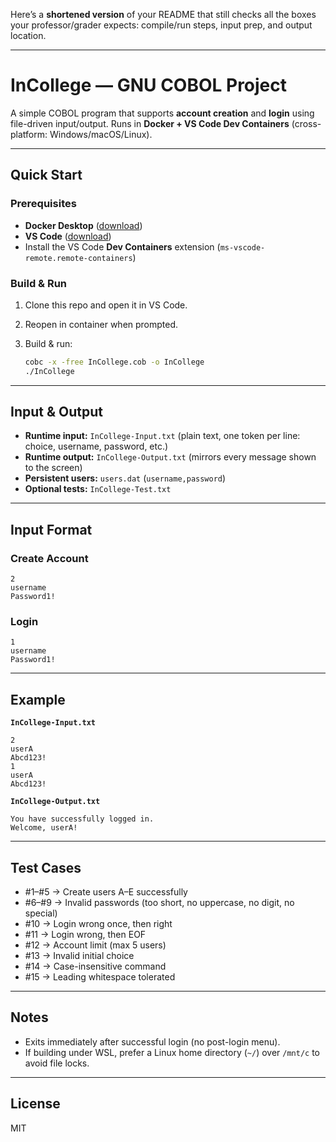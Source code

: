 Here’s a **shortened version** of your README that still checks all the boxes your professor/grader expects: compile/run steps, input prep, and output location.

---

# InCollege — GNU COBOL Project

A simple COBOL program that supports **account creation** and **login** using file-driven input/output.
Runs in **Docker + VS Code Dev Containers** (cross-platform: Windows/macOS/Linux).

---

## Quick Start

### Prerequisites

* **Docker Desktop** ([download](https://www.docker.com/products/docker-desktop))
* **VS Code** ([download](https://code.visualstudio.com/))
* Install the VS Code **Dev Containers** extension (`ms-vscode-remote.remote-containers`)

### Build & Run

1. Clone this repo and open it in VS Code.
2. Reopen in container when prompted.
3. Build & run:

   ```bash
   cobc -x -free InCollege.cob -o InCollege
   ./InCollege
   ```

---

## Input & Output

* **Runtime input:** `InCollege-Input.txt`
  (plain text, one token per line: choice, username, password, etc.)
* **Runtime output:** `InCollege-Output.txt`
  (mirrors every message shown to the screen)
* **Persistent users:** `users.dat` (`username,password`)
* **Optional tests:** `InCollege-Test.txt`

---

## Input Format

### Create Account

```
2
username
Password1!
```

### Login

```
1
username
Password1!
```

---

## Example

**`InCollege-Input.txt`**

```
2
userA
Abcd123!
1
userA
Abcd123!
```

**`InCollege-Output.txt`**

```
You have successfully logged in.
Welcome, userA!
```

---

## Test Cases

* \#1–#5 → Create users A–E successfully
* \#6–#9 → Invalid passwords (too short, no uppercase, no digit, no special)
* \#10 → Login wrong once, then right
* \#11 → Login wrong, then EOF
* \#12 → Account limit (max 5 users)
* \#13 → Invalid initial choice
* \#14 → Case-insensitive command
* \#15 → Leading whitespace tolerated

---

## Notes

* Exits immediately after successful login (no post-login menu).
* If building under WSL, prefer a Linux home directory (`~/`) over `/mnt/c` to avoid file locks.

---

## License

MIT

